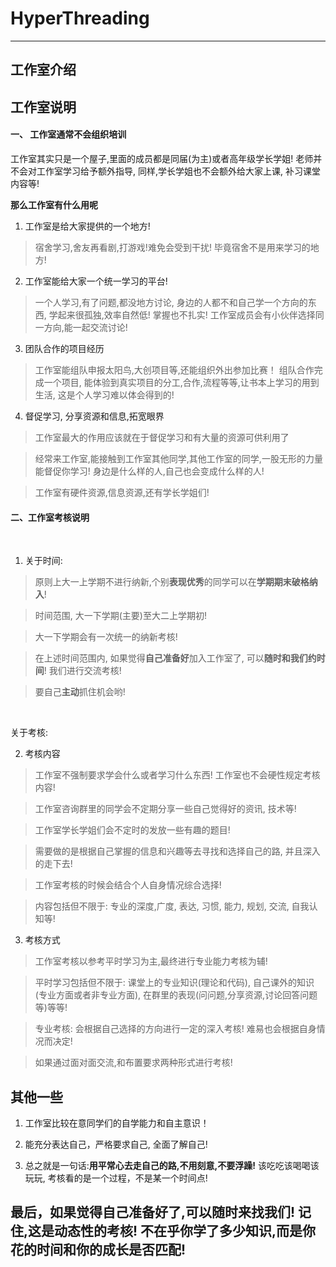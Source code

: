 # HyperThreading

<hr>

## 工作室介绍

## 工作室说明

#### 一、 工作室通常不会组织培训

工作室其实只是一个屋子,里面的成员都是同届(为主)或者高年级学长学姐! 老师并不会对工作室学习给予额外指导, 同样,学长学姐也不会额外给大家上课, 补习课堂内容等! 

**那么工作室有什么用呢**

1. 工作室是给大家提供的一个地方!

> 宿舍学习,舍友再看剧,打游戏!难免会受到干扰! 毕竟宿舍不是用来学习的地方!

2. 工作室能给大家一个统一学习的平台!

> 一个人学习,有了问题,都没地方讨论, 身边的人都不和自己学一个方向的东西, 学起来很孤独,效率自然低! 掌握也不扎实! 工作室成员会有小伙伴选择同一方向,能一起交流讨论!

3. 团队合作的项目经历

> 工作室能组队申报太阳鸟,大创项目等,还能组织外出参加比赛！ 组队合作完成一个项目, 能体验到真实项目的分工,合作,流程等等,让书本上学习的用到生活, 这是个人学习难以体会得到的!

4. 督促学习, 分享资源和信息,拓宽眼界

> 工作室最大的作用应该就在于督促学习和有大量的资源可供利用了

> 经常来工作室,能接触到工作室其他同学,其他工作室的同学,一股无形的力量能督促你学习! 身边是什么样的人,自己也会变成什么样的人!

> 工作室有硬件资源,信息资源,还有学长学姐们!


#### 二、工作室考核说明

<br>

1. 关于时间:

> 原则上大一上学期不进行纳新,个别**表现优秀**的同学可以在**学期期末破格纳入**!

> 时间范围, 大一下学期(主要)至大二上学期初!

> 大一下学期会有一次统一的纳新考核!

> 在上述时间范围内, 如果觉得**自己准备好**加入工作室了, 可以**随时和我们约时间**! 我们进行交流考核!

> 要自己**主动**抓住机会哟!

<br>

关于考核:

2. 考核内容

> 工作室不强制要求学会什么或者学习什么东西! 工作室也不会硬性规定考核内容!

> 工作室咨询群里的同学会不定期分享一些自己觉得好的资讯, 技术等!

> 工作室学长学姐们会不定时的发放一些有趣的题目!

> 需要做的是根据自己掌握的信息和兴趣等去寻找和选择自己的路, 并且深入的走下去!

> 工作室考核的时候会结合个人自身情况综合选择!

> 内容包括但不限于: 专业的深度,广度, 表达, 习惯, 能力, 规划, 交流, 自我认知等!

3. 考核方式

> 工作室考核以参考平时学习为主,最终进行专业能力考核为辅!

> 平时学习包括但不限于: 课堂上的专业知识(理论和代码), 自己课外的知识(专业方面或者非专业方面), 在群里的表现(问问题,分享资源,讨论回答问题等)等等!

> 专业考核: 会根据自己选择的方向进行一定的深入考核! 难易也会根据自身情况而决定!

> 如果通过面对面交流,和布置要求两种形式进行考核!


## 其他一些

1. 工作室比较在意同学们的自学能力和自主意识！

2. 能充分表达自己，严格要求自己, 全面了解自己!

3. 总之就是一句话:**用平常心去走自己的路,不用刻意,不要浮躁!** 该吃吃该喝喝该玩玩, 考核看的是一个过程，不是某一个时间点!

## 最后，如果觉得自己准备好了,可以随时来找我们! 记住,这是动态性的考核! 不在乎你学了多少知识,而是你花的时间和你的成长是否匹配!
